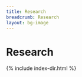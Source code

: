 ```yaml
---
title: Research
breadcrumb: Research
layout: bg-image
---
```

# Research

{% include index-dir.html %}

